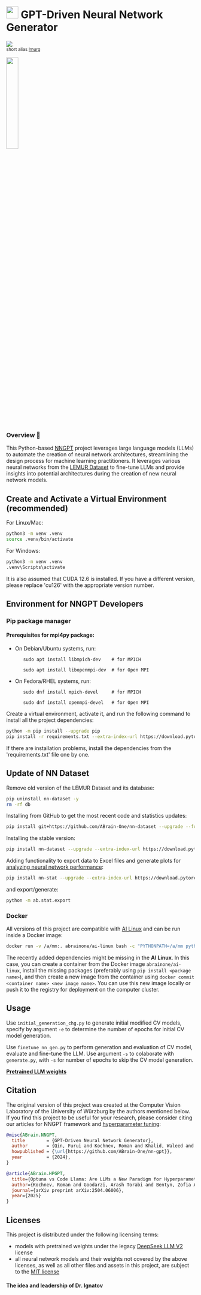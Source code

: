 # <img src='https://abrain.one/img/lemur-nn-icon-64x64.png' width='32px'/> GPT-Driven Neural Network Generator
<sub><a href='https://pypi.python.org/pypi/nn-gpt'><img src='https://img.shields.io/pypi/v/nn-gpt.svg'/></a><br/>
short alias  <a href='https://pypi.python.org/pypi/lmurg'>lmurg</a></sub>

<img src='https://abrain.one/img/lemur-nn-gen-whit.jpg' width='25%'/>

<h3>Overview 📖</h3>

This Python-based <a href='https://github.com/ABrain-One/nn-gpt'>NNGPT</a> project leverages large language models (LLMs) to automate the creation of neural network architectures, streamlining the design process for machine learning practitioners. It leverages various neural networks from the <a href="https://github.com/ABrain-One/nn-dataset">LEMUR Dataset</a> to fine-tune LLMs and provide insights into potential architectures during the creation of new neural network models.

## Create and Activate a Virtual Environment (recommended)
For Linux/Mac:
   ```bash
   python3 -m venv .venv
   source .venv/bin/activate
   ```
For Windows:
   ```bash
   python3 -m venv .venv
   .venv\Scripts\activate
   ```

It is also assumed that CUDA 12.6 is installed. If you have a different version, please replace 'cu126' with the appropriate version number.

## Environment for NNGPT Developers
### Pip package manager

#### Prerequisites for mpi4py package:
* On Debian/Ubuntu systems, run:
  
         sudo apt install libmpich-dev    # for MPICH
  
         sudo apt install libopenmpi-dev  # for Open MPI

* On Fedora/RHEL systems, run:
  
         sudo dnf install mpich-devel     # for MPICH
  
         sudo dnf install openmpi-devel   # for Open MPI
  
Create a virtual environment, activate it, and run the following command to install all the project dependencies:
```bash
python -m pip install --upgrade pip
pip install -r requirements.txt --extra-index-url https://download.pytorch.org/whl/cu126
```

If there are installation problems, install the dependencies from the 'requirements.txt' file one by one.

## Update of NN Dataset
Remove old version of the LEMUR Dataset and its database:
```bash
pip uninstall nn-dataset -y
rm -rf db
```
Installing from GitHub to get the most recent code and statistics updates:
```bash
pip install git+https://github.com/ABrain-One/nn-dataset --upgrade --force --extra-index-url https://download.pytorch.org/whl/cu126
```
Installing the stable version:
```bash
pip install nn-dataset --upgrade --extra-index-url https://download.pytorch.org/whl/cu126
```
Adding functionality to export data to Excel files and generate plots for <a href='https://github.com/ABrain-One/nn-stat'>analyzing neural network performance</a>:
```bash
pip install nn-stat --upgrade --extra-index-url https://download.pytorch.org/whl/cu126
```
and export/generate:
```bash
python -m ab.stat.export
```

### Docker
All versions of this project are compatible with <a href='https://hub.docker.com/r/abrainone/ai-linux' target='_blank'>AI Linux</a> and can be run inside a Docker image:
```bash
docker run -v /a/mm:. abrainone/ai-linux bash -c "PYTHONPATH=/a/mm python -m ab.gpt.train_n_eval"
```

The recently added dependencies might be missing in the <b>AI Linux</b>. In this case, you can create a container from the Docker image ```abrainone/ai-linux```, install the missing packages (preferably using ```pip install <package name>```), and then create a new image from the container using ```docker commit <container name> <new image name>```. You can use this new image locally or push it to the registry for deployment on the computer cluster.

## Usage

Use `initial_generation_chg.py` to generate initial modified CV models, specify by argument `-e` to determine the number of epochs for initial CV model generation.

Use `finetune_nn_gen.py` to perform generation and evaluation of CV model, evaluate and fine-tune the LLM. Use argument `-s` to colaborate with `generate.py`, with `-s` for number of epochs to skip the CV model generation.

<a href='https://huggingface.co/ABrain'><strong>Pretrained LLM weights</strong></a>

## Citation

The original version of this project was created at the Computer Vision Laboratory of the University of Würzburg by the authors mentioned below. If you find this project to be useful for your research, please consider citing our articles for NNGPT framework and <a target='_blank' href='https://arxiv.org/pdf/2504.06006'>hyperparameter tuning</a>:
```bibtex
@misc{ABrain.NNGPT,
  title        = {GPT-Driven Neural Network Generator},
  author       = {Qin, Furui and Kochnev, Roman and Khalid, Waleed and Goodarzi, Arash Torabi and Zhang, Xi and Dhameliya, Yashkumar Sanjaybhai and Ignatov, Dmitry and Timofte, Radu},
  howpublished = {\url{https://github.com/ABrain-One/nn-gpt}},
  year         = {2024},
}

@article{ABrain.HPGPT,
  title={Optuna vs Code Llama: Are LLMs a New Paradigm for Hyperparameter Tuning?},
  author={Kochnev, Roman and Goodarzi, Arash Torabi and Bentyn, Zofia Antonina and Ignatov, Dmitry and Timofte, Radu},
  journal={arXiv preprint arXiv:2504.06006},
  year={2025}
}
```
## Licenses

This project is distributed under the following licensing terms:
<ul><li>models with pretrained weights under the legacy <a href="https://github.com/ABrain-One/nn-dataset/blob/main/Doc/Licenses/LICENSE-DEEPSEEK-LLM-V2">DeepSeek LLM V2</a> license</li>
<li> all neural network models and their weights not covered by the above licenses, as well as all other files and assets in this project, are subject to the <a href="LICENSE">MIT license</a></li> 
</ul>

#### The idea and leadership of Dr. Ignatov
